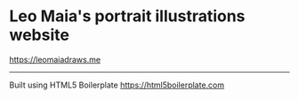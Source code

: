 # Leo Maia's portrait illustrations website

https://leomaiadraws.me

---

Built using HTML5 Boilerplate
https://html5boilerplate.com
